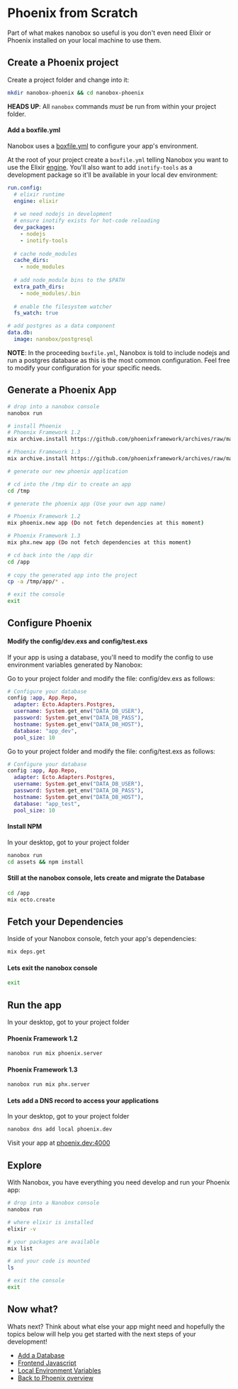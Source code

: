 # Phoenix from Scratch
Part of what makes nanobox so useful is you don't even need Elixir or Phoenix installed on your local machine to use them.

## Create a Phoenix project
Create a project folder and change into it:

```bash
mkdir nanobox-phoenix && cd nanobox-phoenix
```

**HEADS UP**: All `nanobox` commands *must* be run from within your project folder.

#### Add a boxfile.yml
Nanobox uses a <a href="https://docs.nanobox.io/boxfile/" target="\_blank">boxfile.yml</a> to configure your app's environment.

At the root of your project create a `boxfile.yml` telling Nanobox you want to use the Elixir <a href="https://docs.nanobox.io/engines/" target="\_blank">engine</a>. You'll also want to add `inotify-tools` as a development package so it'll be available in your local dev environment:

```yaml
run.config:
  # elixir runtime
  engine: elixir
  
  # we need nodejs in development
  # ensure inotify exists for hot-code reloading
  dev_packages:
    - nodejs
    - inotify-tools
    
  # cache node_modules
  cache_dirs:
    - node_modules
    
  # add node_module bins to the $PATH
  extra_path_dirs:
    - node_modules/.bin
    
  # enable the filesystem watcher
  fs_watch: true

# add postgres as a data component
data.db:
  image: nanobox/postgresql
```

**NOTE**: In the proceeding `boxfile.yml`, Nanobox is told to include nodejs and run a postgres database as this is the most common configuration. Feel free to modify your configuration for your specific needs.

## Generate a Phoenix App
```bash
# drop into a nanobox console
nanobox run

# install Phoenix
# Phoenix Framework 1.2
mix archive.install https://github.com/phoenixframework/archives/raw/master/phoenix_new.ez

# Phoenix Framework 1.3
mix archive.install https://github.com/phoenixframework/archives/raw/master/phx_new.ez

# generate our new phoenix application

# cd into the /tmp dir to create an app
cd /tmp

# generate the phoenix app (Use your own app name)

# Phoenix Framework 1.2
mix phoenix.new app (Do not fetch dependencies at this moment)

# Phoenix Framework 1.3
mix phx.new app (Do not fetch dependencies at this moment)

# cd back into the /app dir
cd /app
  
# copy the generated app into the project
cp -a /tmp/app/* .

# exit the console
exit
```

## Configure Phoenix

#### Modify the config/dev.exs and config/test.exs

If your app is using a database, you'll need to modify the config to use environment variables generated by Nanobox:

Go to your project folder and modify the file: config/dev.exs as follows:

```elixir
# Configure your database
config :app, App.Repo,
  adapter: Ecto.Adapters.Postgres,
  username: System.get_env("DATA_DB_USER"),
  password: System.get_env("DATA_DB_PASS"),
  hostname: System.get_env("DATA_DB_HOST"),
  database: "app_dev",
  pool_size: 10
```

Go to your project folder and modify the file: config/test.exs as follows:

```elixir
# Configure your database
config :app, App.Repo,
  adapter: Ecto.Adapters.Postgres,
  username: System.get_env("DATA_DB_USER"),
  password: System.get_env("DATA_DB_PASS"),
  hostname: System.get_env("DATA_DB_HOST"),
  database: "app_test",
  pool_size: 10
```
#### Install NPM
In your desktop, got to your project folder
 
```bash
nanobox run
cd assets && npm install
```

#### Still at the nanobox console, lets create and migrate the Database
```bash
cd /app
mix ecto.create
```

## Fetch your Dependencies
Inside of your Nanobox console, fetch your app's dependencies:

```bash
mix deps.get
```
#### Lets exit the nanobox console 
```bash
exit
```

## Run the app
In your desktop, got to your project folder

#### Phoenix Framework 1.2
```bash
nanobox run mix phoenix.server
```

#### Phoenix Framework 1.3
```bash
nanobox run mix phx.server
```

#### Lets add a DNS record to access your applications
In your desktop, got to your project folder

```bash
nanobox dns add local phoenix.dev
```

Visit your app at <a href="http://phoenix.dev:4000" target="\_blank">phoenix.dev:4000</a>

## Explore
With Nanobox, you have everything you need develop and run your Phoenix app:

```bash
# drop into a Nanobox console
nanobox run

# where elixir is installed
elixir -v

# your packages are available
mix list

# and your code is mounted
ls

# exit the console
exit
```

## Now what?
Whats next? Think about what else your app might need and hopefully the topics below will help you get started with the next steps of your development!

* [Add a Database](/elixir/phoenix/add-a-database)
* [Frontend Javascript](/elixir/phoenix/frontend-javascript)
* [Local Environment Variables](/elixir/phoenix/local-evars)
* [Back to Phoenix overview](/elixir/phoenix)
